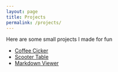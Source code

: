 ```yaml
---
layout: page
title: Projects
permalink: /projects/
---
```


Here are some small projects I made for fun

- [Coffee Cicker](https://ngozinwogwugwu.github.io/coffee_clicker/)
- [Scooter Table](https://ngozinwogwugwu.github.io/scooter_table/)
- [Markdown Viewer](https://ngozinwogwugwu.github.io/markdown_viewer/)

